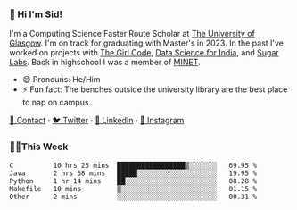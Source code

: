 ### 👋 Hi I'm Sid!
I'm a Computing Science Faster Route Scholar at [The University of Glasgow](https://gla.ac.uk). I'm on track for graduating with Master's in 2023. In the past I've worked on projects with [The Girl Code](https://thegirlcode.co/), [Data Science for India](), and [Sugar Labs](https://sugarlabs.org/). Back in highschool I was a member of [MINET](https://minet.co/). 

- 😄 Pronouns: He/Him
- ⚡ Fun fact: The benches outside the university library are the best place to nap on campus.

[📇 Contact](https://sid.gg/) · [🐦 Twitter](https://twitter.com/scholaronroad) · [👔 LinkedIn](https://linkedin.com/in/sidhant-bhavnani) · [📸 Instagram](https://www.instagram.com/bhavnani.pvt/) 

### 👨‍💻This Week
<!--START_SECTION:waka-->
```text
C          10 hrs 25 mins  █████████████████▒░░░░░░░   69.95 % 
Java       2 hrs 58 mins   █████░░░░░░░░░░░░░░░░░░░░   19.95 % 
Python     1 hr 14 mins    ██░░░░░░░░░░░░░░░░░░░░░░░   08.28 % 
Makefile   10 mins         ▒░░░░░░░░░░░░░░░░░░░░░░░░   01.15 % 
Other      2 mins          ░░░░░░░░░░░░░░░░░░░░░░░░░   00.31 % 
```
<!--END_SECTION:waka-->

